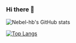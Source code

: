 ### Hi there 👋

![Nebel-hb's GitHub stats](https://github-readme-stats.vercel.app/api?username=Nebel-hb&show_icons=true&theme=vue-dark)

[![Top Langs](https://github-readme-stats.vercel.app/api/top-langs/?username=Nebel-hb&layout=compact)](https://github.com/anuraghazra/github-readme-stats)

<!--
**Nebel-hb/Nebel-hb** is a ✨ _special_ ✨ repository because its `README.md` (this file) appears on your GitHub profile.

Here are some ideas to get you started:

- 🔭 I’m currently working on ...
- 🌱 I’m currently learning ...
- 👯 I’m looking to collaborate on ...
- 🤔 I’m looking for help with ...
- 💬 Ask me about ...
- 📫 How to reach me: ...
- 😄 Pronouns: ...
- ⚡ Fun fact: ...
-->
